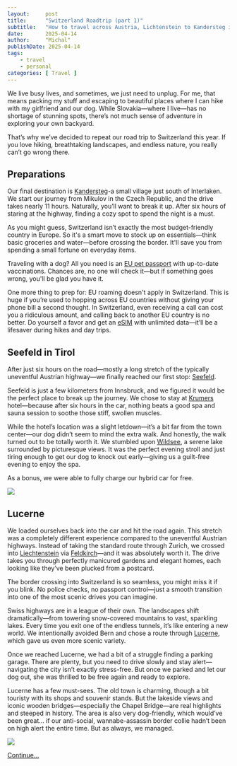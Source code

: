 ```yaml
---
layout:     post
title:      "Switzerland Roadtrip (part 1)"
subtitle:   "How to travel across Austria, Lichtenstein to Kandersteg in Switzerland. With a dog."
date:       2025-04-14
author:     "Michal"
publishDate: 2025-04-14
tags:
    - travel
    - personal
categories: [ Travel ]
---
```


We live busy lives, and sometimes, we just need to unplug. For me, that means packing my stuff and escaping to beautiful places where I can hike with my girlfriend and our dog. While Slovakia—where I live—has no shortage of stunning spots, there’s not much sense of adventure in exploring your own backyard.

That’s why we’ve decided to repeat our road trip to Switzerland this year. If you love hiking, breathtaking landscapes, and endless nature, you really can’t go wrong there.


## Preparations

Our final destination is [Kandersteg](https://adelboden-lenk-kandersteg.ch/orte/kandersteg)-a small village just south of Interlaken. We start our journey from Mikulov in the Czech Republic, and the drive takes nearly 11 hours. Naturally, you’ll want to break it up. After six hours of staring at the highway, finding a cozy spot to spend the night is a must.

As you might guess, Switzerland isn’t exactly the most budget-friendly country in Europe. So it's a smart move to stock up on essentials—think basic groceries and water—before crossing the border. It'll save you from spending a small fortune on everyday items.

Traveling with a dog? All you need is an [EU pet passport](https://europa.eu/youreurope/citizens/travel/carry/pets-and-other-animals/index_en.htm) with up-to-date vaccinations. Chances are, no one will check it—but if something goes wrong, you'll be glad you have it.

One more thing to prep for: EU roaming doesn't apply in Switzerland. This is huge if you’re used to hopping across EU countries without giving your phone bill a second thought. In Switzerland, even receiving a call can cost you a ridiculous amount, and calling back to another EU country is no better. Do yourself a favor and get an [eSIM](http://rwrd.io/1q295kr) with unlimited data—it’ll be a lifesaver during hikes and day trips.


## Seefeld in Tirol

After just six hours on the road—mostly a long stretch of the typically uneventful Austrian highway—we finally reached our first stop: [Seefeld](https://www.gemeinde-seefeld.eu/). 

Seefeld is just a few kilometers from Innsbruck, and we figured it would be the perfect place to break up the journey. We chose to stay at [Krumers](https://www.krumers.com/) hotel—because after six hours in the car, nothing beats a good spa and sauna session to soothe those stiff, swollen muscles.

While the hotel’s location was a slight letdown—it’s a bit far from the town center—our dog didn’t seem to mind the extra walk. And honestly, the walk turned out to be totally worth it. We stumbled upon [Wildsee](https://maps.app.goo.gl/V8jLrVvYsbcDppjo6), a serene lake surrounded by picturesque views. It was the perfect evening stroll and just tiring enough to get our dog to knock out early—giving us a guilt-free evening to enjoy the spa.

As a bonus, we were able to fully charge our hybrid car for free.

![](/images/seefeld.jpg)

## Lucerne

We loaded ourselves back into the car and hit the road again. This stretch was a completely different experience compared to the uneventful Austrian highways. Instead of taking the standard route through Zurich, we crossed into [Liechtenstein](https://maps.app.goo.gl/GDzUzkQTpzk7xczx7) via [Feldkirch](https://maps.app.goo.gl/9whNHNKrusccBZ3E6)—and it was absolutely worth it. The drive takes you through perfectly manicured gardens and elegant homes, each looking like they’ve been plucked from a postcard.

The border crossing into Switzerland is so seamless, you might miss it if you blink. No police checks, no passport control—just a smooth transition into one of the most scenic drives you can imagine.

Swiss highways are in a league of their own. The landscapes shift dramatically—from towering snow-covered mountains to vast, sparkling lakes. Every time you exit one of the endless tunnels, it’s like entering a new world. We intentionally avoided Bern and chose a route through [Lucerne](https://maps.app.goo.gl/rRUfChS1EcDuKyhy6), which gave us even more scenic variety.

Once we reached Lucerne, we had a bit of a struggle finding a parking garage. There are plenty, but you need to drive slowly and stay alert—navigating the city isn’t exactly stress-free. But once we parked and let our dog out, she was thrilled to be free again and ready to explore.

Lucerne has a few must-sees. The old town is charming, though a bit touristy with its shops and souvenir stands. But the lakeside views and iconic wooden bridges—especially the Chapel Bridge—are real highlights and steeped in history. The area is also very dog-friendly, which would’ve been great... if our anti-social, wannabe-assassin border collie hadn’t been on high alert the entire time. But as always, we managed.

![](/images/lucerne.jpg)

[Continue...](/post/roadtrip-switzerland-part-2)